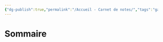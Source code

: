 ```yaml
---
{"dg-publish":true,"permalink":"/Accueil - Carnet de notes/","tags":"gardenEntry"}
---
```



# Sommaire
